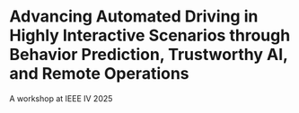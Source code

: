 # Advancing Automated Driving in Highly Interactive Scenarios through Behavior Prediction, Trustworthy AI, and Remote Operations
A workshop at IEEE IV 2025
